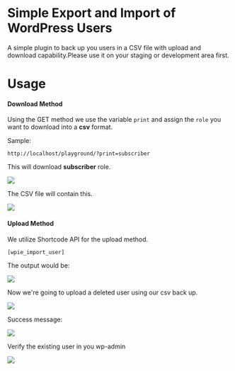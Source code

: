 Simple Export and Import of WordPress Users
==========

A simple plugin to back up you users in a CSV file with upload and download capability.Please use it on your staging or development area first.

Usage
==========

<h4>Download Method</h4>

Using the GET method we use the variable `print` and assign the `role` you want to 
download into a **csv** format.

Sample:

```http://localhost/playground/?print=subscriber```

This will download **subscriber** role.

<img src="assets/images/Screenshot_1.png"/>

The CSV file will contain this.

<img src="assets/images/Screenshot_2.png"/>


<h4>Upload Method</h4>

We utilize Shortcode API for the upload method.

``[wpie_import_user]``

The output would be:

<img src="assets/images/Screenshot_3.png"/>

Now we're going to upload a deleted user using our csv back up.


<img src="assets/images/Screenshot_4.png"/>


Success message:

<img src="assets/images/Screenshot_6.png"/>

Verify the existing user in you wp-admin

<img src="assets/images/Screenshot_7.png"/>